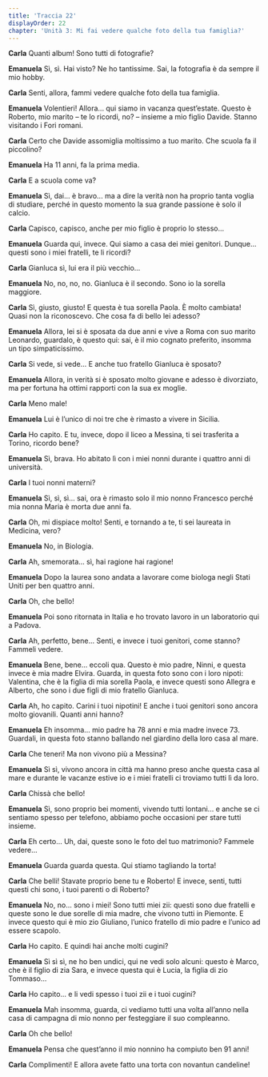 ```yaml
---
title: 'Traccia 22'
displayOrder: 22
chapter: 'Unità 3: Mi fai vedere qualche foto della tua famiglia?'
---
```


**Carla** Quanti album! Sono tutti di fotografie?

**Emanuela** Sì, sì. Hai visto? Ne ho tantissime. Sai, la fotografia è da sempre il mio hobby.

**Carla** Senti, allora, fammi vedere qualche foto della tua famiglia.

**Emanuela** Volentieri! Allora... qui siamo in vacanza quest’estate. Questo è Roberto, mio marito – te lo ricordi, no? – insieme a mio figlio Davide. Stanno visitando i Fori romani.

**Carla** Certo che Davide assomiglia moltissimo a tuo marito. Che scuola fa il piccolino?

**Emanuela** Ha 11 anni, fa la prima media.

**Carla** E a scuola come va?

**Emanuela** Sì, dai... è bravo... ma a dire la verità non ha proprio tanta voglia di studiare, perché in questo momento la sua grande passione è solo il calcio.

**Carla** Capisco, capisco, anche per mio figlio è proprio lo stesso...

**Emanuela** Guarda qui, invece. Qui siamo a casa dei miei genitori. Dunque... questi sono i miei fratelli, te li ricordi?

**Carla** Gianluca sì, lui era il più vecchio...

**Emanuela** No, no, no, no. Gianluca è il secondo. Sono io la sorella maggiore.

**Carla** Sì, giusto, giusto! E questa è tua sorella Paola. È molto cambiata! Quasi non la riconoscevo. Che cosa fa di bello lei adesso?

**Emanuela** Allora, lei si è sposata da due anni e vive a Roma con suo marito Leonardo, guardalo, è questo qui: sai, è il mio cognato preferito, insomma un tipo simpaticissimo.

**Carla** Si vede, si vede... E anche tuo fratello Gianluca è sposato?

**Emanuela** Allora, in verità si è sposato molto giovane e adesso è divorziato, ma per fortuna ha ottimi rapporti con la sua ex moglie.

**Carla** Meno male!

**Emanuela** Lui è l’unico di noi tre che è rimasto a vivere in Sicilia.

**Carla** Ho capito. E tu, invece, dopo il liceo a Messina, ti sei trasferita a Torino, ricordo bene?

**Emanuela** Sì, brava. Ho abitato lì con i miei nonni durante i quattro anni di università.

**Carla** I tuoi nonni materni?

**Emanuela** Sì, sì, sì... sai, ora è rimasto solo il mio nonno Francesco perché mia nonna Maria è morta due anni fa.

**Carla** Oh, mi dispiace molto! Senti, e tornando a te, ti sei laureata in Medicina, vero?

**Emanuela** No, in Biologia.

**Carla** Ah, smemorata... sì, hai ragione hai ragione!

**Emanuela** Dopo la laurea sono andata a lavorare come biologa negli Stati Uniti per ben quattro anni.

**Carla** Oh, che bello!

**Emanuela** Poi sono ritornata in Italia e ho trovato lavoro in un laboratorio qui a Padova.

**Carla** Ah, perfetto, bene... Senti, e invece i tuoi genitori, come stanno? Fammeli vedere.

**Emanuela** Bene, bene... eccoli qua. Questo è mio padre, Ninni, e questa invece è mia madre Elvira. Guarda, in questa foto sono con i loro nipoti: Valentina, che è la figlia di mia sorella Paola, e invece questi sono Allegra e Alberto, che sono i due figli di mio fratello Gianluca.

**Carla** Ah, ho capito. Carini i tuoi nipotini! E anche i tuoi genitori sono ancora molto giovanili. Quanti anni hanno?

**Emanuela** Eh insomma... mio padre ha 78 anni e mia madre invece 73. Guardali, in questa foto stanno ballando nel giardino della loro casa al mare.

**Carla** Che teneri! Ma non vivono più a Messina?

**Emanuela** Sì sì, vivono ancora in città ma hanno preso anche questa casa al mare e durante le vacanze estive io e i miei fratelli ci troviamo tutti lì da loro.

**Carla** Chissà che bello!

**Emanuela** Sì, sono proprio bei momenti, vivendo tutti lontani... e anche se ci sentiamo spesso per telefono, abbiamo poche occasioni per stare tutti insieme.

**Carla** Eh certo... Uh, dai, queste sono le foto del tuo matrimonio? Fammele vedere...

**Emanuela** Guarda guarda questa. Qui stiamo tagliando la torta!

**Carla** Che belli! Stavate proprio bene tu e Roberto! E invece, senti, tutti questi chi sono, i tuoi parenti o di Roberto?

**Emanuela** No, no... sono i miei! Sono tutti miei zii: questi sono due fratelli e queste sono le due sorelle di mia madre, che vivono tutti in Piemonte. E invece questo qui è mio zio Giuliano, l’unico fratello di mio padre e l’unico ad essere scapolo.

**Carla** Ho capito. E quindi hai anche molti cugini?

**Emanuela** Sì sì sì, ne ho ben undici, qui ne vedi solo alcuni: questo è Marco, che è il figlio di zia Sara, e invece questa qui è Lucia, la figlia di zio Tommaso...

**Carla** Ho capito... e li vedi spesso i tuoi zii e i tuoi cugini?

**Emanuela** Mah insomma, guarda, ci vediamo tutti una volta all’anno nella casa di campagna di mio nonno per festeggiare il suo compleanno.

**Carla** Oh che bello!

**Emanuela** Pensa che quest’anno il mio nonnino ha compiuto ben 91 anni!

**Carla** Complimenti! E allora avete fatto una torta con novantun candeline!
